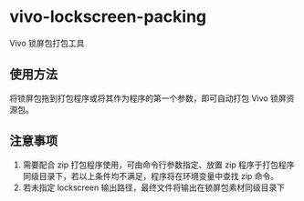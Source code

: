 # vivo-lockscreen-packing

Vivo 锁屏包打包工具

## 使用方法

将锁屏包拖到打包程序或将其作为程序的第一个参数，即可自动打包 Vivo 锁屏资源包。

## 注意事项

1. 需要配合 zip 打包程序使用，可由命令行参数指定、放置 zip 程序于打包程序同级目录下，若以上条件均不满足，程序将在环境变量中查找 zip 命令。
2. 若未指定 lockscreen 输出路径，最终文件将输出在锁屏包素材同级目录下
